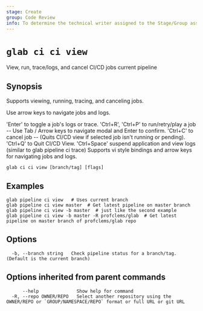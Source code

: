 ```yaml
---
stage: Create
group: Code Review
info: To determine the technical writer assigned to the Stage/Group associated with this page, see https://about.gitlab.com/handbook/product/ux/technical-writing/#assignments
---
```


<!--
This documentation is auto generated by a script.
Please do not edit this file directly, check cmd/gen-docs/docs.go.
-->

# `glab ci ci view`

View, run, trace/logs, and cancel CI/CD jobs current pipeline

## Synopsis

Supports viewing, running, tracing, and canceling jobs.

Use arrow keys to navigate jobs and logs.

'Enter' to toggle a job's logs or trace.
'Ctrl+R', 'Ctrl+P' to run/retry/play a job -- Use Tab / Arrow keys to navigate modal and Enter to confirm.
'Ctrl+C' to cancel job -- (Quits CI/CD view if selected job isn't running or pending).
'Ctrl+Q' to Quit CI/CD View.
'Ctrl+Space' suspend application and view logs (similar to glab pipeline ci trace)
Supports vi style bindings and arrow keys for navigating jobs and logs.

```plaintext
glab ci ci view [branch/tag] [flags]
```

## Examples

```plaintext
glab pipeline ci view   # Uses current branch
glab pipeline ci view master  # Get latest pipeline on master branch
glab pipeline ci view -b master  # just like the second example
glab pipeline ci view -b master -R profclems/glab  # Get latest pipeline on master branch of profclems/glab repo

```

## Options

```plaintext
  -b, --branch string   Check pipeline status for a branch/tag. (Default is the current branch)
```

## Options inherited from parent commands

```plaintext
      --help              Show help for command
  -R, --repo OWNER/REPO   Select another repository using the OWNER/REPO or `GROUP/NAMESPACE/REPO` format or full URL or git URL
```
